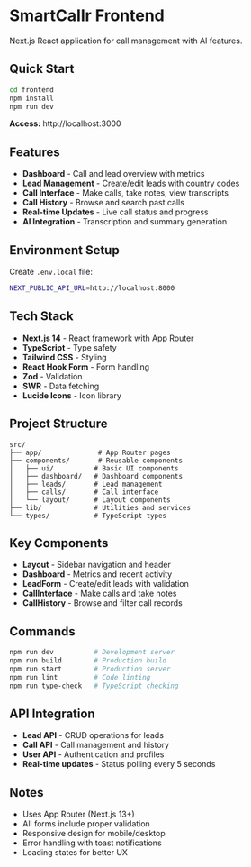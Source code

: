 # SmartCallr Frontend

Next.js React application for call management with AI features.

## Quick Start

```bash
cd frontend
npm install
npm run dev
```

**Access:** http://localhost:3000

## Features

- **Dashboard** - Call and lead overview with metrics
- **Lead Management** - Create/edit leads with country codes
- **Call Interface** - Make calls, take notes, view transcripts
- **Call History** - Browse and search past calls
- **Real-time Updates** - Live call status and progress
- **AI Integration** - Transcription and summary generation

## Environment Setup

Create `.env.local` file:

```bash
NEXT_PUBLIC_API_URL=http://localhost:8000
```

## Tech Stack

- **Next.js 14** - React framework with App Router
- **TypeScript** - Type safety
- **Tailwind CSS** - Styling
- **React Hook Form** - Form handling
- **Zod** - Validation
- **SWR** - Data fetching
- **Lucide Icons** - Icon library

## Project Structure

```
src/
├── app/              # App Router pages
├── components/       # Reusable components
│   ├── ui/          # Basic UI components
│   ├── dashboard/   # Dashboard components
│   ├── leads/       # Lead management
│   ├── calls/       # Call interface
│   └── layout/      # Layout components
├── lib/             # Utilities and services
└── types/           # TypeScript types
```

## Key Components

- **Layout** - Sidebar navigation and header
- **Dashboard** - Metrics and recent activity
- **LeadForm** - Create/edit leads with validation
- **CallInterface** - Make calls and take notes
- **CallHistory** - Browse and filter call records

## Commands

```bash
npm run dev          # Development server
npm run build        # Production build
npm run start        # Production server
npm run lint         # Code linting
npm run type-check   # TypeScript checking
```

## API Integration

- **Lead API** - CRUD operations for leads
- **Call API** - Call management and history
- **User API** - Authentication and profiles
- **Real-time updates** - Status polling every 5 seconds

## Notes

- Uses App Router (Next.js 13+)
- All forms include proper validation
- Responsive design for mobile/desktop
- Error handling with toast notifications
- Loading states for better UX
